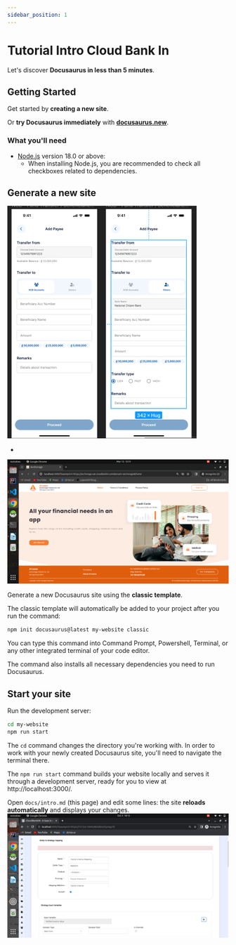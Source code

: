 ```yaml
---
sidebar_position: 1
---
```


# Tutorial Intro Cloud Bank In

Let's discover **Docusaurus in less than 5 minutes**.

## Getting Started

Get started by **creating a new site**.

Or **try Docusaurus immediately** with **[docusaurus.new](https://docusaurus.new)**.

### What you'll need

- [Node.js](https://nodejs.org/en/download/) version 18.0 or above:
  - When installing Node.js, you are recommended to check all checkboxes related to dependencies.

## Generate a new site
![Screenshot from 2024-02-19 11-49-25.png](https://raw.githubusercontent.com/sridhar00cb/docu-edit/docusaurus-editor/static/img/1723031209684_Screenshot%20from%202024-02-19%2011-49-25.png)

* 
> 



![Screenshot from 2024-03-13 15-51-27.png](https://raw.githubusercontent.com/sridhar00cb/docu-edit/docusaurus-editor/static/img/1723031211028_Screenshot%20from%202024-03-13%2015-51-27.png)

Generate a new Docusaurus site using the **classic template**.

The classic template will automatically be added to your project after you run the command:

```bash
npm init docusaurus@latest my-website classic
```

You can type this command into Command Prompt, Powershell, Terminal, or any other integrated terminal of your code editor.

The command also installs all necessary dependencies you need to run Docusaurus.

## Start your site

Run the development server:

```bash
cd my-website
npm run start
```

The `cd` command changes the directory you're working with. In order to work with your newly created Docusaurus site, you'll need to navigate the terminal there.

The `npm run start` command builds your website locally and serves it through a development server, ready for you to view at http://localhost:3000/.

Open `docs/intro.md` (this page) and  edit some lines: the site **reloads automatically** and displays your changes.
![Screenshot from 2023-10-03 18-12-28.png](https://raw.githubusercontent.com/sridhar00cb/docu-edit/docusaurus-editor/static/img/1723030157106_Screenshot%20from%202023-10-03%2018-12-28.png)